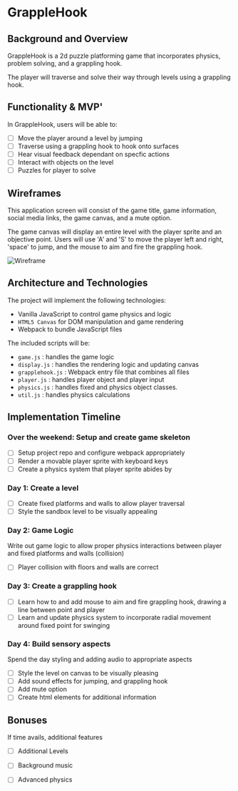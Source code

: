 # GrappleHook
## Background and Overview
GrappleHook is a 2d puzzle platforming game that incorporates physics, problem solving, and a grappling hook.

The player will traverse and solve their way through levels using a grappling hook. 

## Functionality & MVP'
In GrappleHook, users will be able to: 
- [ ] Move the player around a level by jumping
- [ ] Traverse using a grappling hook to hook onto surfaces
- [ ] Hear visual feedback dependant on specfic actions
- [ ] Interact with objects on the level 
- [ ] Puzzles for player to solve

## Wireframes
This application screen will consist of the game title, game information, social media links, the game canvas, and a mute option. 

The game canvas will display an entire level with the player sprite and an objective point. Users will use 'A' and 'S' to move the player left and right, 'space' to jump, and the mouse to aim and fire the grappling hook. 

![Wireframe](https://github.com/SackofCodetatoes/grapplehook/blob/master/wireframe.png)

## Architecture and Technologies
The project will implement the following technologies:
* Vanilla JavaScript to control game physics and logic
* `HTML5 Canvas` for DOM manipulation and game rendering
* Webpack to bundle JavaScript files 

The included scripts will be: 
* `game.js` : handles the game logic
* `display.js` : handles the rendering logic and updating canvas
* `grapplehook.js` : Webpack entry file that combines all files
* `player.js` : handles player object and player input 
* `physics.js` : handles fixed and physics object classes.
* `util.js` : handles physics calculations


## Implementation Timeline
### Over the weekend: Setup and create game skeleton
- [ ] Setup project repo and configure webpack appropriately
- [ ] Render a movable player sprite with keyboard keys
- [ ] Create a physics system that player sprite abides by

### Day 1: Create a level
- [ ] Create fixed platforms and walls to allow player traversal
- [ ] Style the sandbox level to be visually appealing

### Day 2: Game Logic
Write out game logic to allow proper physics interactions between player and fixed platforms and walls (collision)
- [ ] Player collision with floors and walls are correct

### Day 3: Create a grappling hook
- [ ] Learn how to and add mouse to aim and fire grappling hook, drawing a line between point and player
- [ ] Learn and update physics system to incorporate radial movement around fixed point for swinging

### Day 4: Build sensory aspects
Spend the day styling and adding audio to appropriate aspects
- [ ] Style the level on canvas to be visually pleasing
- [ ] Add sound effects for jumping, and grappling hook
- [ ] Add mute option
- [ ] Create html elements for additional information

## Bonuses
If time avails, additional features
- [ ] Additional Levels
- [ ] Background music
- [ ] Advanced physics

